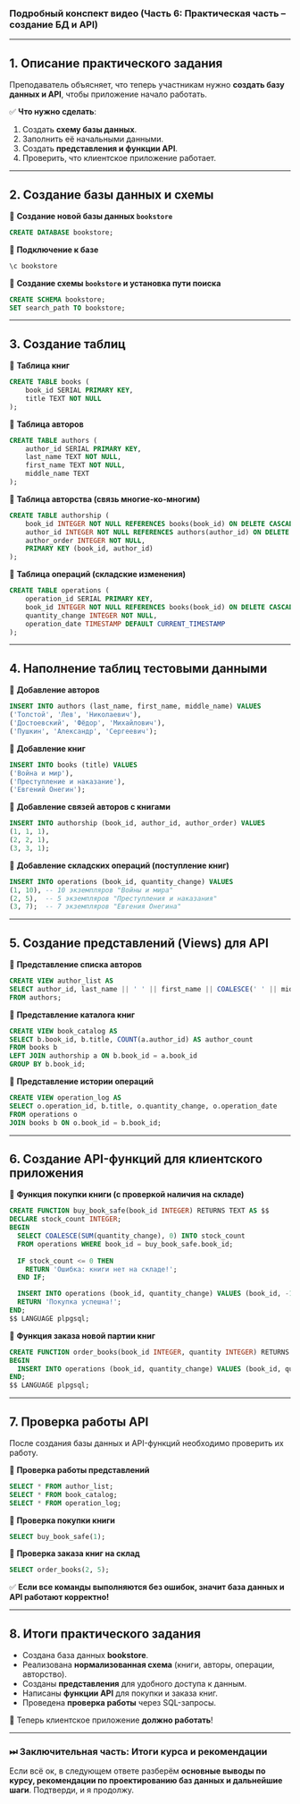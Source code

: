 ### **Подробный конспект видео (Часть 6: Практическая часть – создание БД и API)**

---

## **1. Описание практического задания**

Преподаватель объясняет, что теперь участникам нужно **создать базу данных и API**, чтобы приложение начало работать.

✅ **Что нужно сделать**:

1. Создать **схему базы данных**.
2. Заполнить её начальными данными.
3. Создать **представления и функции API**.
4. Проверить, что клиентское приложение работает.

---

## **2. Создание базы данных и схемы**

📌 **Создание новой базы данных `bookstore`**

```sql
CREATE DATABASE bookstore;
```

📌 **Подключение к базе**

```sql
\c bookstore
```

📌 **Создание схемы `bookstore` и установка пути поиска**

```sql
CREATE SCHEMA bookstore;
SET search_path TO bookstore;
```

---

## **3. Создание таблиц**

📌 **Таблица книг**

```sql
CREATE TABLE books (
    book_id SERIAL PRIMARY KEY,
    title TEXT NOT NULL
);
```

📌 **Таблица авторов**

```sql
CREATE TABLE authors (
    author_id SERIAL PRIMARY KEY,
    last_name TEXT NOT NULL,
    first_name TEXT NOT NULL,
    middle_name TEXT
);
```

📌 **Таблица авторства (связь многие-ко-многим)**

```sql
CREATE TABLE authorship (
    book_id INTEGER NOT NULL REFERENCES books(book_id) ON DELETE CASCADE,
    author_id INTEGER NOT NULL REFERENCES authors(author_id) ON DELETE CASCADE,
    author_order INTEGER NOT NULL,
    PRIMARY KEY (book_id, author_id)
);
```

📌 **Таблица операций (складские изменения)**

```sql
CREATE TABLE operations (
    operation_id SERIAL PRIMARY KEY,
    book_id INTEGER NOT NULL REFERENCES books(book_id) ON DELETE CASCADE,
    quantity_change INTEGER NOT NULL,
    operation_date TIMESTAMP DEFAULT CURRENT_TIMESTAMP
);
```

---

## **4. Наполнение таблиц тестовыми данными**

📌 **Добавление авторов**

```sql
INSERT INTO authors (last_name, first_name, middle_name) VALUES
('Толстой', 'Лев', 'Николаевич'),
('Достоевский', 'Фёдор', 'Михайлович'),
('Пушкин', 'Александр', 'Сергеевич');
```

📌 **Добавление книг**

```sql
INSERT INTO books (title) VALUES 
('Война и мир'),
('Преступление и наказание'),
('Евгений Онегин');
```

📌 **Добавление связей авторов с книгами**

```sql
INSERT INTO authorship (book_id, author_id, author_order) VALUES
(1, 1, 1),
(2, 2, 1),
(3, 3, 1);
```

📌 **Добавление складских операций (поступление книг)**

```sql
INSERT INTO operations (book_id, quantity_change) VALUES
(1, 10), -- 10 экземпляров "Войны и мира"
(2, 5),  -- 5 экземпляров "Преступления и наказания"
(3, 7);  -- 7 экземпляров "Евгения Онегина"
```

---

## **5. Создание представлений (Views) для API**

📌 **Представление списка авторов**

```sql
CREATE VIEW author_list AS
SELECT author_id, last_name || ' ' || first_name || COALESCE(' ' || middle_name, '') AS full_name
FROM authors;
```

📌 **Представление каталога книг**

```sql
CREATE VIEW book_catalog AS
SELECT b.book_id, b.title, COUNT(a.author_id) AS author_count
FROM books b
LEFT JOIN authorship a ON b.book_id = a.book_id
GROUP BY b.book_id;
```

📌 **Представление истории операций**

```sql
CREATE VIEW operation_log AS
SELECT o.operation_id, b.title, o.quantity_change, o.operation_date
FROM operations o
JOIN books b ON o.book_id = b.book_id;
```

---

## **6. Создание API-функций для клиентского приложения**

📌 **Функция покупки книги (с проверкой наличия на складе)**

```sql
CREATE FUNCTION buy_book_safe(book_id INTEGER) RETURNS TEXT AS $$
DECLARE stock_count INTEGER;
BEGIN
  SELECT COALESCE(SUM(quantity_change), 0) INTO stock_count 
  FROM operations WHERE book_id = buy_book_safe.book_id;
  
  IF stock_count <= 0 THEN
    RETURN 'Ошибка: книги нет на складе!';
  END IF;

  INSERT INTO operations (book_id, quantity_change) VALUES (book_id, -1);
  RETURN 'Покупка успешна!';
END;
$$ LANGUAGE plpgsql;
```

📌 **Функция заказа новой партии книг**

```sql
CREATE FUNCTION order_books(book_id INTEGER, quantity INTEGER) RETURNS VOID AS $$
BEGIN
  INSERT INTO operations (book_id, quantity_change) VALUES (book_id, quantity);
END;
$$ LANGUAGE plpgsql;
```

---

## **7. Проверка работы API**

После создания базы данных и API-функций необходимо проверить их работу.

📌 **Проверка работы представлений**

```sql
SELECT * FROM author_list;
SELECT * FROM book_catalog;
SELECT * FROM operation_log;
```

📌 **Проверка покупки книги**

```sql
SELECT buy_book_safe(1);
```

📌 **Проверка заказа книг на склад**

```sql
SELECT order_books(2, 5);
```

✅ **Если все команды выполняются без ошибок, значит база данных и API работают корректно!**

---

## **8. Итоги практического задания**

- Создана база данных **bookstore**.
- Реализована **нормализованная схема** (книги, авторы, операции, авторство).
- Созданы **представления** для удобного доступа к данным.
- Написаны **функции API** для покупки и заказа книг.
- Проведена **проверка работы** через SQL-запросы.

📌 Теперь клиентское приложение **должно работать**!

---

### **⏭ Заключительная часть: Итоги курса и рекомендации**

Если всё ок, в следующем ответе разберём **основные выводы по курсу, рекомендации по проектированию баз данных и дальнейшие шаги**. Подтверди, и я продолжу.